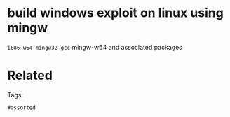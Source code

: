 # build windows exploit on linux using mingw
`i686-w64-mingw32-gcc`
mingw-w64 and associated packages

# Related


Tags:

    #assorted
